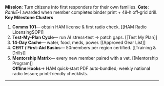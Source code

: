 **Mission:** Turn citizens into first responders for their own families.
**Gate:** _RankE‑1_ awarded when member completes binder print + 48‑h off‑grid drill.  
**Key Milestone Clusters**  
1. **Comms 101**— obtain HAM license & first radio check. [[HAM Radio LicensingSOP]]  
2. **Test‑My‑Plan Cycle**— run AI stress‑test → patch gaps. [[Test My Plan]]  
3. **14‑Day Cache**— water, food, meds, power. [[Approved Gear List]]  
4. **CERT / First‑Aid Basics**— 50members per region certified. [[Training & Drills]]  
5. **Mentorship Matrix**— every new member paired with a vet. [[Mentorship Program]]  
**Offline Hooks**→ HAM quick‑start PDF auto‑bundled; weekly national radio lesson; print‑friendly checklists.  
---